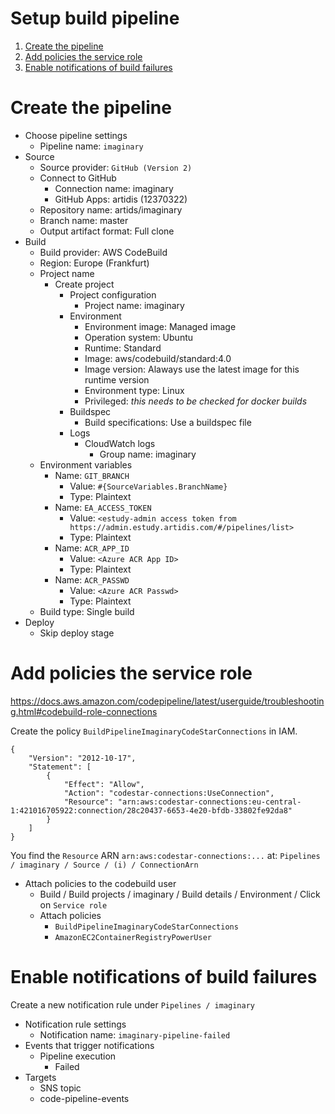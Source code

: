 # Setup build pipeline


1.  [Create the pipeline](#orgf5578a1)
2.  [Add policies the service role](#org69d4912)
3.  [Enable notifications of build failures](#org4d48417)


<a id="orgf5578a1"></a>

# Create the pipeline

-   Choose pipeline settings
    -   Pipeline name: `imaginary`
-   Source
    -   Source provider: `GitHub (Version 2)`
    -   Connect to GitHub
        -   Connection name: imaginary
        -   GitHub Apps: artidis (12370322)
    -   Repository name: artids/imaginary
    -   Branch name: master
    -   Output artifact format: Full clone
-   Build
    -   Build provider: AWS CodeBuild
    -   Region: Europe (Frankfurt)
    -   Project name
        -   Create project
            -   Project configuration
                -   Project name: imaginary
            -   Environment
                -   Environment image: Managed image
                -   Operation system: Ubuntu
                -   Runtime: Standard
                -   Image: aws/codebuild/standard:4.0
                -   Image version: Alaways use the latest image for this runtime version
                -   Environment type: Linux
                -   Privileged: *this needs to be checked for docker builds*
            -   Buildspec
                -   Build specifications: Use a buildspec file
            -   Logs
                -   CloudWatch logs
                    -   Group name: imaginary
    -   Environment variables
        -   Name: `GIT_BRANCH`
            -   Value: `#{SourceVariables.BranchName}`
            -   Type: Plaintext
        -   Name: `EA_ACCESS_TOKEN`
            -   Value: `<estudy-admin access token from https://admin.estudy.artidis.com/#/pipelines/list>`
            -   Type: Plaintext
        -   Name: `ACR_APP_ID`
            -   Value: `<Azure ACR App ID>`
            -   Type: Plaintext
        -   Name: `ACR_PASSWD`
            -   Value: `<Azure ACR Passwd>`
            -   Type: Plaintext
    -   Build type: Single build
-   Deploy
    -   Skip deploy stage


<a id="org69d4912"></a>

# Add policies the service role

<https://docs.aws.amazon.com/codepipeline/latest/userguide/troubleshooting.html#codebuild-role-connections>

Create the policy `BuildPipelineImaginaryCodeStarConnections` in IAM.

    {
        "Version": "2012-10-17",
        "Statement": [
            {
                "Effect": "Allow",
                "Action": "codestar-connections:UseConnection",
                "Resource": "arn:aws:codestar-connections:eu-central-1:421016705922:connection/28c20437-6653-4e20-bfdb-33802fe92da8"
            }
        ]
    }

You find the `Resource` ARN `arn:aws:codestar-connections:...` at: `Pipelines / imaginary / Source / (i) /
ConnectionArn`

-   Attach policies to the codebuild user
    -   Build / Build projects / imaginary / Build details / Environment / Click on `Service role`
    -   Attach policies
        -   `BuildPipelineImaginaryCodeStarConnections`
        -   `AmazonEC2ContainerRegistryPowerUser`


<a id="org4d48417"></a>

# Enable notifications of build failures

Create a new notification rule under `Pipelines / imaginary`

-   Notification rule settings
    -   Notification name: `imaginary-pipeline-failed`
-   Events that trigger notifications
    -   Pipeline execution
        -   Failed
-   Targets
    -   SNS topic
    -   code-pipeline-events

